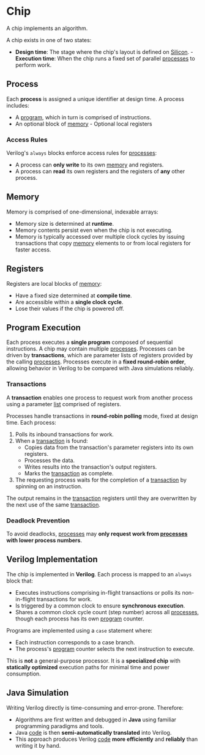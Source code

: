 # Chip

A chip implements an algorithm.

A chip exists in one of two states:

- **Design time**: The stage where the chip's layout is defined on [Silicon](https://en.wikipedia.org/wiki/Silicon). - **Execution time**: When the chip runs a fixed set of parallel [processes](https://en.wikipedia.org/wiki/Process_management_(computing)) to perform work.

## Process

Each **process** is assigned a unique identifier at design time. A process includes:

- A [program](https://en.wikipedia.org/wiki/Computer_program), which in turn is comprised of instructions.
- An optional block of [memory](https://en.wikipedia.org/wiki/Computer_memory) - Optional local registers

### Access Rules

Verilog's `always` blocks enforce access rules for [processes](https://en.wikipedia.org/wiki/Process_management_(computing)): 
- A process can **only write** to its own [memory](https://en.wikipedia.org/wiki/Computer_memory) and registers.
- A process can **read** its own registers and the registers of **any** other process.

## Memory

Memory is comprised of one-dimensional, indexable arrays:

- Memory size is determined at **runtime**.
- Memory contents persist even when the chip is not executing.
- Memory is typically accessed over multiple clock cycles by issuing transactions that copy [memory](https://en.wikipedia.org/wiki/Computer_memory) elements to or from local registers for faster access.

## Registers

Registers are local blocks of [memory](https://en.wikipedia.org/wiki/Computer_memory): 
- Have a fixed size determined at **compile time**.
- Are accessible within a **single clock cycle**.
- Lose their values if the chip is powered off.

## Program Execution

Each process executes a **single program** composed of sequential instructions. A chip may contain multiple [processes](https://en.wikipedia.org/wiki/Process_management_(computing)). 
Processes can be driven by **transactions**, which are parameter lists of registers provided by the calling [processes](https://en.wikipedia.org/wiki/Process_management_(computing)). 
Processes execute in a **fixed round-robin order**, allowing behavior in Verilog to be compared with Java simulations reliably.

### Transactions

A **transaction** enables one process to request work from another process using a parameter [list](https://en.wikipedia.org/wiki/Linked_list) comprised of registers.

Processes handle transactions in **round-robin polling** mode, fixed at design time. Each process:

1. Polls its inbound transactions for work.
2. When a [transaction](https://en.wikipedia.org/wiki/Database_transaction) is found:
   - Copies data from the transaction's parameter registers into its own registers.
   - Processes the data.
   - Writes results into the transaction's output registers.
   - Marks the [transaction](https://en.wikipedia.org/wiki/Database_transaction) as complete.
3. The requesting process waits for the completion of a [transaction](https://en.wikipedia.org/wiki/Database_transaction) by spinning on an instruction.

The output remains in the [transaction](https://en.wikipedia.org/wiki/Database_transaction) registers until they are overwritten by the next use of the same [transaction](https://en.wikipedia.org/wiki/Database_transaction). 
### Deadlock Prevention

To avoid deadlocks, [processes](https://en.wikipedia.org/wiki/Process_management_(computing)) may **only request work from [processes](https://en.wikipedia.org/wiki/Process_management_(computing)) with lower process numbers**.

## Verilog Implementation

The chip is implemented in **Verilog**. Each process is mapped to an `always` block that:

- Executes instructions comprising in-flight transactions or polls its non-in-flight transactions for work.
- Is triggered by a common clock to ensure **synchronous execution**.
- Shares a common clock cycle count (step number) across all [processes](https://en.wikipedia.org/wiki/Process_management_(computing)), though each process has its own [program](https://en.wikipedia.org/wiki/Computer_program) counter.

Programs are implemented using a `case` statement where:

- Each instruction corresponds to a case branch.
- The process's [program](https://en.wikipedia.org/wiki/Computer_program) counter selects the next instruction to execute.

This is **not** a general-purpose processor. It is a **specialized chip** with **statically optimized** execution paths for minimal time and power consumption.

## Java Simulation

Writing Verilog directly is time-consuming and error-prone. Therefore:

- Algorithms are first written and debugged in **Java** using familiar programming paradigms and tools.
- Java [code](https://en.wikipedia.org/wiki/Computer_program) is then **semi-automatically translated** into Verilog.
- This approach produces Verilog [code](https://en.wikipedia.org/wiki/Computer_program) **more efficiently** and **reliably** than writing it by hand.

